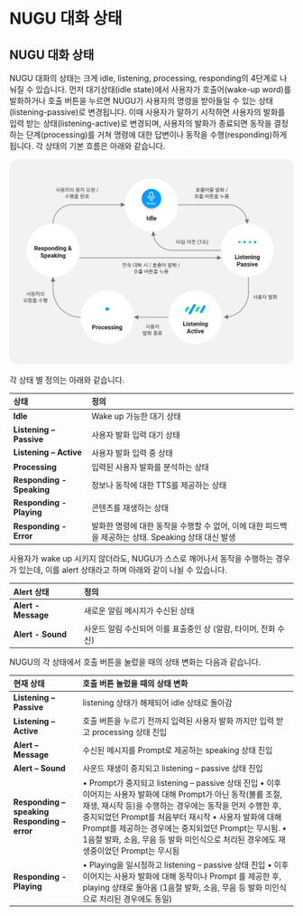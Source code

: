 # NUGU 대화 상태

## NUGU 대화 상태

NUGU 대화의 상태는 크게 idle, listening, processing, responding의 4단계로 나눠질 수 있습니다. 먼저 대기상태\(idle state\)에서 사용자가 호출어\(wake-up word\)를 발화하거나 호출 버튼을 누르면 NUGU가 사용자의 명령을 받아들일 수 있는 상태\(listening-passive\)로 변경됩니다. 이때 사용자가 말하기 시작하면 사용자의 발화를 입력 받는 상태\(listening-active\)로 변경되며, 사용자의 발화가 종료되면 동작을 결정하는 단계\(processing\)를 거쳐 명령에 대한 답변이나 동작을 수행\(responding\)하게 됩니다. 각 상태의 기본 흐름은 아래와 같습니다.

![](../.gitbook/assets/status-01.png)

각 상태 별 정의는 아래와 같습니다.

| 상태 | 정의 |
| :--- | :--- |
| **Idle** | Wake up 가능한 대기 상태 |
| **Listening – Passive** | 사용자 발화 입력 대기 상태 |
| **Listening – Active** | 사용자 발화 입력 중 상태 |
| **Processing** | 입력된 사용자 발화를 분석하는 상태 |
| **Responding - Speaking** | 정보나 동작에 대한 TTS를 제공하는 상태 |
| **Responding - Playing** | 콘텐츠를 재생하는 상태 |
| **Responding - Error** | 발화한 명령에 대한 동작을 수행할 수 없어, 이에 대한 피드백을 제공하는 상태. Speaking 상태 대신 발생 |

사용자가 wake up 시키지 않더라도, NUGU가 스스로 깨어나서 동작을 수행하는 경우가 있는데, 이를 alert 상태라고 하며 아래와 같이 나뉠 수 있습니다.

| Alert 상태 | 정의 |
| :--- | :--- |
| **Alert - Message** | 새로운 알림 메시지가 수신된 상태 |
| **Alert - Sound** | 사운드 알림 수신되어 이를 표출중인 상 \(알람, 타이머, 전화 수신\) |

NUGU의 각 상태에서 호출 버튼을 눌렀을 때의 상태 변화는 다음과 같습니다.

| 현재 상태 | 호출 버튼 눌렀을 때의 상태 변화 |
| :--- | :--- |
| **Listening – Passive** | listening 상태가 해제되어 idle 상태로 돌아감 |
| **Listening – Active** | 호출 버튼을 누르기 전까지 입력된 사용자 발화 까지만 입력 받고 processing 상태 진입 |
| **Alert – Message** | 수신된 메시지를 Prompt로 제공하는 speaking 상태 진입 |
| **Alert – Sound** | 사운드 재생이 중지되고 listening – passive 상태 진입 |
| **Responding – speaking** **Responding – error** | • Prompt가 중지되고 listening – passive 상태 진입 • 이후 이어지는 사용자 발화에 대해 Prompt가 아닌 동작\(볼륨 조절, 재생, 재시작 등\)을 수행하는 경우에는 동작을 먼저 수행한 후, 중지되었던 Prompt를 처음부터 재시작 • 사용자 발화에 대해 Prompt를 제공하는 경우에는 중지되었던 Prompt는 무시됨. • 1음절 발화, 소음, 무음 등 발화 미인식으로 처리된 경우에도 재생중이었던 Prompt는 무시됨 |
| **Responding - Playing** | • Playing을 일시정하고 listening – passive 상태 진입 • 이후 이어지는 사용자 발화에 대해 동작이나 Prompt 를 제공한 후, playing 상태로 돌아옴 \(1음절 발화, 소음, 무음 등 발화 미인식으로 처리된 경우에도 동일\) |

